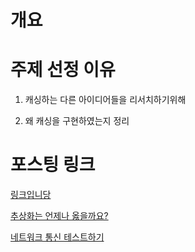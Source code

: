 # 개요

# 주제 선정 이유

1. 캐싱하는 다른 아이디어들을 리서치하기위해

2. 왜 캐싱을 구현하였는지 정리

# 포스팅 링크

[링크입니당](https://velog.io/@rat8397/%EC%9A%B0%EC%95%84%ED%95%9C%ED%85%8C%ED%81%AC%EC%BD%94%EC%8A%A4-6-%EB%8D%B0%EC%9D%B4%ED%84%B0-%EC%BA%90%EC%8B%B1%ED%95%98%EA%B8%B0)

[추상화는 언제나 옳을까요?](https://velog.io/@rat8397/%EC%9A%B0%EC%95%84%ED%95%9C%ED%85%8C%ED%81%AC%EC%BD%94%EC%8A%A4-6-%EC%B6%94%EC%83%81%ED%99%94%EA%B0%80-%EC%A2%8B%EC%9D%84%EC%A7%80-%ED%8C%90%EB%8B%A8%ED%95%B4%EB%B3%B4%EC%9E%90)

[네트워크 통신 테스트하기](https://velog.io/@rat8397/%EC%9A%B0%EC%95%84%ED%95%9C%ED%85%8C%ED%81%AC%EC%BD%94%EC%8A%A4-6-%EB%84%A4%ED%8A%B8%EC%9B%8C%ED%81%AC-%ED%86%B5%EC%8B%A0-%ED%85%8C%EC%8A%A4%ED%8A%B8)
